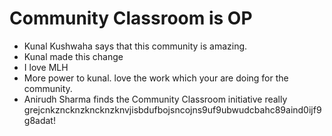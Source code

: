 # Community Classroom is OP

- Kunal Kushwaha says that this community is amazing.
- Kunal made this change
- I love MLH
- More power to kunal. love the work which your are doing for the community.
- Anirudh Sharma finds the Community Classroom initiative really grejcnkzncknzkncknzknvjisbdufbojsncojns9uf9ubwudcbahc89aind0ijf9g8adat!
